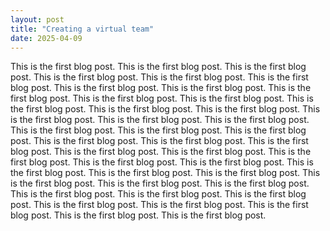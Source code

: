 ```yaml
---
layout: post
title: "Creating a virtual team"
date: 2025-04-09
---
```

This is the first blog post. This is the first blog post. This is the first blog post. This is the first blog post. This is the first blog post. This is the first blog post. This is the first blog post. 
This is the first blog post. This is the first blog post. This is the first blog post. This is the first blog post. This is the first blog post. This is the first blog post. This is the first blog post. 
This is the first blog post. This is the first blog post. This is the first blog post. This is the first blog post. This is the first blog post. This is the first blog post. This is the first blog post. 
This is the first blog post. This is the first blog post. This is the first blog post. This is the first blog post. This is the first blog post. This is the first blog post. This is the first blog post. 
This is the first blog post. This is the first blog post. This is the first blog post. This is the first blog post. This is the first blog post. This is the first blog post. This is the first blog post. 
This is the first blog post. This is the first blog post. This is the first blog post. This is the first blog post. This is the first blog post. This is the first blog post. This is the first blog post. 
